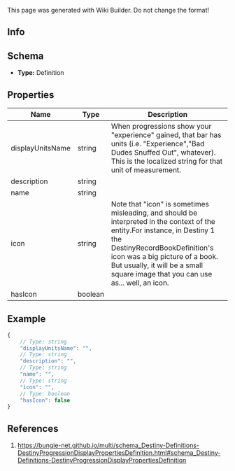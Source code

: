 <span class="wiki-builder">This page was generated with Wiki Builder. Do not change the format!</span>

## Info

## Schema
* **Type:** Definition

## Properties
Name | Type | Description
---- | ---- | -----------
displayUnitsName | string | When progressions show your &quot;experience&quot; gained, that bar has units (i.e. &quot;Experience&quot;,&quot;Bad Dudes Snuffed Out&quot;, whatever).  This is the localized string for that unit of measurement.
description | string | 
name | string | 
icon | string | Note that &quot;icon&quot; is sometimes misleading, and should be interpreted in the context of the entity.For instance, in Destiny 1 the DestinyRecordBookDefinition's icon was a big picture of a book. But usually, it will be a small square image that you can use as... well, an icon.
hasIcon | boolean | 

## Example
```javascript
{
    // Type: string
    "displayUnitsName": "",
    // Type: string
    "description": "",
    // Type: string
    "name": "",
    // Type: string
    "icon": "",
    // Type: boolean
    "hasIcon": false
}

```

## References
1. https://bungie-net.github.io/multi/schema_Destiny-Definitions-DestinyProgressionDisplayPropertiesDefinition.html#schema_Destiny-Definitions-DestinyProgressionDisplayPropertiesDefinition
